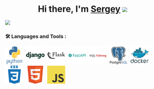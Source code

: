 <h1 align="center">Hi there, I'm <a href="https://daniilshat.ru/" target="_blank">Sergey</a> 
<img src="https://github.com/blackcater/blackcater/raw/main/images/Hi.gif" height="32"/></h1>

![](https://komarev.com/ghpvc/?username=your-github-username)

### :hammer_and_wrench: Languages and Tools :

<div>
  <img src="https://github.com/devicons/devicon/blob/master/icons/python/python-original-wordmark.svg" title="Python" alt="Python" width="60" height="60"/>&nbsp;
  <img src="https://github.com/devicons/devicon/blob/master/icons/django/django-plain-wordmark.svg" title="Django" alt="Django" width="60" height="60"/>&nbsp;
  <img src="https://github.com/devicons/devicon/blob/master/icons/flask/flask-original-wordmark.svg" title="" alt="" width="60" height="60"/>&nbsp;
  <img src="https://github.com/devicons/devicon/blob/master/icons/fastapi/fastapi-original-wordmark.svg" title="" alt="" width="60" height="60"/>&nbsp;
  <img src="https://github.com/devicons/devicon/blob/master/icons/sqlalchemy/sqlalchemy-original-wordmark.svg" title="" alt="" width="60" height="60"/>&nbsp;
  <img src="https://github.com/devicons/devicon/blob/master/icons/postgresql/postgresql-original-wordmark.svg" title="" alt="" width="60" height="60"/>&nbsp;
  <img src="https://github.com/devicons/devicon/blob/master/icons/docker/docker-original-wordmark.svg" title="" alt="" width="60" height="60"/>&nbsp;
  <img src="https://github.com/devicons/devicon/blob/master/icons/css3/css3-plain-wordmark.svg"  title="CSS3" alt="CSS" width="60" height="60"/>&nbsp;
  <img src="https://github.com/devicons/devicon/blob/master/icons/html5/html5-original.svg" title="HTML5" alt="HTML" width="60" height="60"/>&nbsp;
  <img src="https://github.com/devicons/devicon/blob/master/icons/javascript/javascript-original.svg" title="JavaScript" alt="JavaScript" width="60" height="60"/>&nbsp;
</div>


